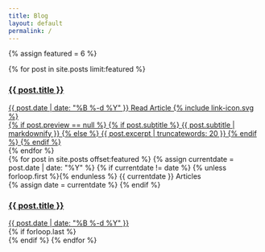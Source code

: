 ```yaml
---
title: Blog
layout: default
permalink: /
---
```

{% assign featured = 6 %}
<section class="featured grid">
	{% for post in site.posts limit:featured %}
		<a href="{% if post.link %}{{ post.link }}{% else %}{{ post.url }}{% endif %}" class="featured--tile"{% if post.preview %} style="background-image:url({{ post.preview }});"{% endif %}>
			<article class="featured--content">
				<h1>{{ post.title }}</h1>
				<div class="featured--meta">
					<time class="featured--meta--date">{{ post.date | date: "%B %-d %Y" }}</time>
					<span class="featured--meta--prompt caps">Read Article {% include link-icon.svg %}</span>
				</div>
				{% if post.preview == null %}
					{% if post.subtitle %}
						{{ post.subtitle | markdownify }}
					{% else %}
						{{ post.excerpt | truncatewords: 20 }}
					{% endif %}
				{% endif %}
			</article>
		</a>
	{% endfor %}
</section>
<section class="blog grid">
	{% for post in site.posts offset:featured %}
		{% assign currentdate = post.date | date: "%Y" %}
		{% if currentdate != date %}
			{% unless forloop.first %}</div>{% endunless %}
			<span class="blog--year grid--col--mini caps"><time>{{ currentdate }}</time> Articles</span>
			<div class="blog--items grid--col--maxi">
			{% assign date = currentdate %}
		{% endif %}
			<a href="{% if post.link %}{{ post.link }}{% else %}{{ post.url }}{% endif %}" class="blog--item">
				<article>
					<h1>{{ post.title }}</h1>
					<time class="blog--date">{{ post.date | date: "%B %-d %Y" }}</time>
				</article>
			</a>
		{% if forloop.last %}</div>{% endif %}
	{% endfor %}
</section>